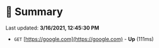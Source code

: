 # 📖 Summary
Last updated: **3/16/2021, 12:45:30 PM**

- `GET` [https://google.com](https://google.com) - **Up** (111ms)
